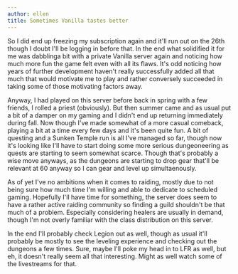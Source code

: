 ```yaml
---
author: ellen
title: Sometimes Vanilla tastes better
---
```

So I did end up freezing my subscription again and it'll run out on the 26th though I doubt I'll be logging in before that. In the end what solidified it for me was dabblinga bit with a private Vanilla server again and noticing how much more fun the game felt even with all its flaws. It's odd noticing how years of further development haven't really successfully added all that much that would motivate me to play and rather conversely succeeded in taking some of those motivating factors away.

Anyway, I had played on this server before back in spring with a few friends, I rolled a priest (obviously). But then summer came and as usual put a bit of a damper on my gaming and I didn't end up returning immediately during fall. Now though I've made somewhat of a more casual comeback, playing a bit at a time every few days and it's been quite fun. A bit of questing and a Sunken Temple run is all I've managed so far, though now it's looking like I'll have to start doing some more serious dungeoneering as quests are starting to seem somewhat scarce. Though that's probably a wise move anyways, as the dungeons are starting to drop gear that'll be relevant at 60 anyway so I can gear and level up simultaenously.

As of yet I've no ambitions when it comes to raiding, mostly due to not being sure how much time I'm willing and able to dedicate to scheduled gaming. Hopefully I'll have time for something, the server does seem to have a rather active raiding community so finding a guild shouldn't be that much of a problem. Especially considering healers are usually in demand, though I'm not overly familiar with the class distribution on this server.

In the end I'll probably check Legion out as well, though as usual it'll probably be mostly to see the leveling experience and checking out the dungeons a few times. Sure, maybe I'll poke my head in to LFR as well, but eh, it doesn't really seem all that interesting. Might as well watch some of the livestreams for that.
